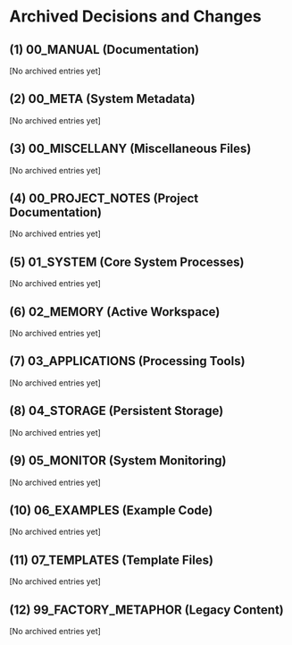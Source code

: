 # Archived Decisions and Changes

## (1) 00_MANUAL (Documentation)

[No archived entries yet]

## (2) 00_META (System Metadata)

[No archived entries yet]

## (3) 00_MISCELLANY (Miscellaneous Files)

[No archived entries yet]

## (4) 00_PROJECT_NOTES (Project Documentation)

[No archived entries yet]

## (5) 01_SYSTEM (Core System Processes)

[No archived entries yet]

## (6) 02_MEMORY (Active Workspace)

[No archived entries yet]

## (7) 03_APPLICATIONS (Processing Tools)

[No archived entries yet]

## (8) 04_STORAGE (Persistent Storage)

[No archived entries yet]

## (9) 05_MONITOR (System Monitoring)

[No archived entries yet]

## (10) 06_EXAMPLES (Example Code)

[No archived entries yet]

## (11) 07_TEMPLATES (Template Files)

[No archived entries yet]

## (12) 99_FACTORY_METAPHOR (Legacy Content)

[No archived entries yet]
